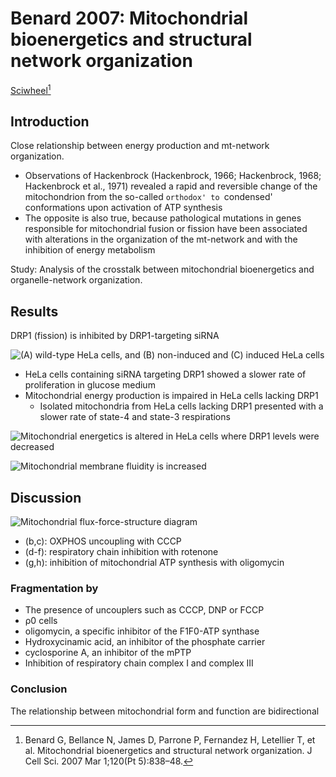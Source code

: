 # Benard 2007: Mitochondrial bioenergetics and structural network organization


[Sciwheel](https://sciwheel.com/work/#/items/1545618)[^1]

[^1]: Benard G, Bellance N, James D, Parrone P, Fernandez H, Letellier T, et al. Mitochondrial bioenergetics and structural network organization. J Cell Sci. 2007 Mar 1;120(Pt 5):838–48.

<!--more-->

## Introduction

Close relationship between energy production and mt-network organization.

- Observations of Hackenbrock (Hackenbrock, 1966; Hackenbrock, 1968; Hackenbrock et al., 1971) revealed a rapid and reversible change of the mitochondrion from the so-called `orthodox' to `condensed' conformations upon activation of ATP synthesis
- The opposite is also true, because pathological mutations in genes responsible for mitochondrial fusion or fission have been associated with alterations in the organization of the mt-network and with the inhibition of energy metabolism

Study:  Analysis of the crosstalk between mitochondrial bioenergetics and organelle-network organization.

## Results

DRP1 (fission) is inhibited by DRP1-targeting  siRNA

![](https://user-images.githubusercontent.com/40054455/97544999-53526700-1a05-11eb-81ec-8ce82f75c344.png "(A) wild-type HeLa cells, and (B) non-induced and (C) induced HeLa cells")

- HeLa cells containing siRNA targeting DRP1 showed a slower rate of proliferation in glucose medium
- Mitochondrial energy production is impaired in HeLa cells lacking DRP1
  - Isolated mitochondria from HeLa cells lacking DRP1 presented with a slower rate of state-4 and state-3 respirations

![](https://user-images.githubusercontent.com/40054455/97544943-40d82d80-1a05-11eb-960e-430eb654dd70.png "Mitochondrial energetics is altered in HeLa cells where DRP1 levels were decreased")

![](https://user-images.githubusercontent.com/40054455/97544848-230ac880-1a05-11eb-8ccb-7b30d9fa0495.png "Mitochondrial membrane fluidity is increased")


## Discussion

![](https://user-images.githubusercontent.com/40054455/97545368-dd023480-1a05-11eb-92f5-ca8f9efb8e89.png "Mitochondrial flux-force-structure diagram")

- (b,c): OXPHOS uncoupling with CCCP
- (d-f): respiratory chain inhibition with rotenone
- (g,h): inhibition of mitochondrial ATP synthesis with oligomycin

### Fragmentation by
- The presence of uncouplers such as CCCP, DNP or FCCP
- ρ0 cells
- oligomycin, a specific inhibitor of the F1F0-ATP synthase
- Hydroxycinamic acid, an inhibitor of the phosphate carrier
- cyclosporine A, an inhibitor of the mPTP
- Inhibition of respiratory chain complex I and complex III

### Conclusion
The relationship between mitochondrial form and function are bidirectional

